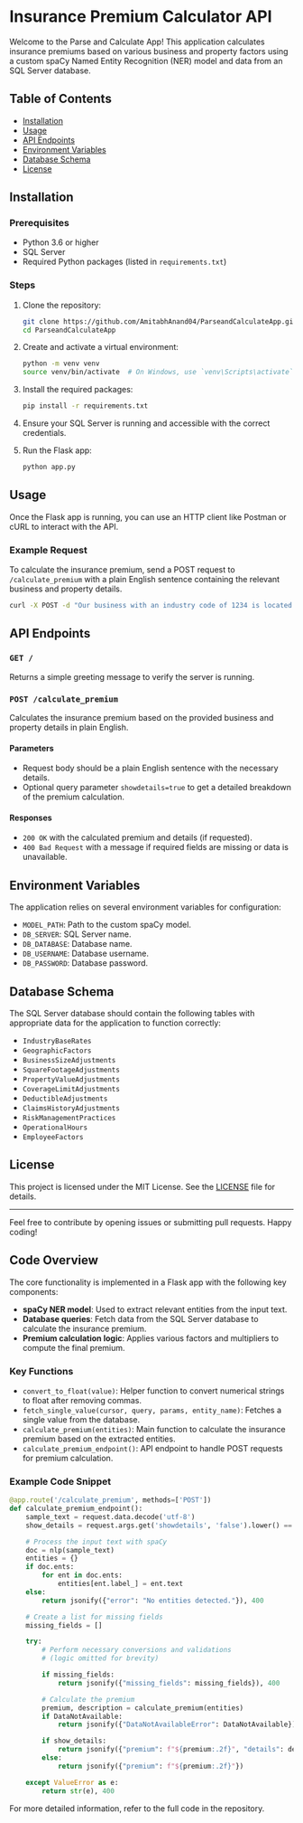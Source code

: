 # Insurance Premium Calculator API

Welcome to the Parse and Calculate App! This application calculates insurance premiums based on various business and property factors using a custom spaCy Named Entity Recognition (NER) model and data from an SQL Server database.

## Table of Contents

- [Installation](#installation)
- [Usage](#usage)
- [API Endpoints](#api-endpoints)
- [Environment Variables](#environment-variables)
- [Database Schema](#database-schema)
- [License](#license)

## Installation

### Prerequisites

- Python 3.6 or higher
- SQL Server
- Required Python packages (listed in `requirements.txt`)

### Steps

1. Clone the repository:

    ```sh
    git clone https://github.com/AmitabhAnand04/ParseandCalculateApp.git
    cd ParseandCalculateApp
    ```

2. Create and activate a virtual environment:

    ```sh
    python -m venv venv
    source venv/bin/activate  # On Windows, use `venv\Scripts\activate`
    ```

3. Install the required packages:

    ```sh
    pip install -r requirements.txt
    ```

4. Ensure your SQL Server is running and accessible with the correct credentials.

5. Run the Flask app:

    ```sh
    python app.py
    ```

## Usage

Once the Flask app is running, you can use an HTTP client like Postman or cURL to interact with the API.

### Example Request

To calculate the insurance premium, send a POST request to `/calculate_premium` with a plain English sentence containing the relevant business and property details.

```sh
curl -X POST -d "Our business with an industry code of 1234 is located in ZIP code 90210, has an annual revenue of $500,000, covers 2,000 square feet, has a property value of $1,000,000, a deductible amount of $10,000, no claims history, no risk management, operates from 9 AM to 5 PM, and has an employee turnover rate of 5%." http://localhost:5000/calculate_premium?showdetails=true
```

## API Endpoints

### `GET /`

Returns a simple greeting message to verify the server is running.

### `POST /calculate_premium`

Calculates the insurance premium based on the provided business and property details in plain English.

#### Parameters

- Request body should be a plain English sentence with the necessary details.
- Optional query parameter `showdetails=true` to get a detailed breakdown of the premium calculation.

#### Responses

- `200 OK` with the calculated premium and details (if requested).
- `400 Bad Request` with a message if required fields are missing or data is unavailable.

## Environment Variables

The application relies on several environment variables for configuration:

- `MODEL_PATH`: Path to the custom spaCy model.
- `DB_SERVER`: SQL Server name.
- `DB_DATABASE`: Database name.
- `DB_USERNAME`: Database username.
- `DB_PASSWORD`: Database password.

## Database Schema

The SQL Server database should contain the following tables with appropriate data for the application to function correctly:

- `IndustryBaseRates`
- `GeographicFactors`
- `BusinessSizeAdjustments`
- `SquareFootageAdjustments`
- `PropertyValueAdjustments`
- `CoverageLimitAdjustments`
- `DeductibleAdjustments`
- `ClaimsHistoryAdjustments`
- `RiskManagementPractices`
- `OperationalHours`
- `EmployeeFactors`

## License

This project is licensed under the MIT License. See the [LICENSE](LICENSE) file for details.

---

Feel free to contribute by opening issues or submitting pull requests. Happy coding!

## Code Overview

The core functionality is implemented in a Flask app with the following key components:

- **spaCy NER model**: Used to extract relevant entities from the input text.
- **Database queries**: Fetch data from the SQL Server database to calculate the insurance premium.
- **Premium calculation logic**: Applies various factors and multipliers to compute the final premium.

### Key Functions

- `convert_to_float(value)`: Helper function to convert numerical strings to float after removing commas.
- `fetch_single_value(cursor, query, params, entity_name)`: Fetches a single value from the database.
- `calculate_premium(entities)`: Main function to calculate the insurance premium based on the extracted entities.
- `calculate_premium_endpoint()`: API endpoint to handle POST requests for premium calculation.

### Example Code Snippet

```python
@app.route('/calculate_premium', methods=['POST'])
def calculate_premium_endpoint():
    sample_text = request.data.decode('utf-8')
    show_details = request.args.get('showdetails', 'false').lower() == 'true'

    # Process the input text with spaCy
    doc = nlp(sample_text)
    entities = {}
    if doc.ents:
        for ent in doc.ents:
            entities[ent.label_] = ent.text
    else:
        return jsonify({"error": "No entities detected."}), 400

    # Create a list for missing fields
    missing_fields = []

    try:
        # Perform necessary conversions and validations
        # (logic omitted for brevity)

        if missing_fields:
            return jsonify({"missing_fields": missing_fields}), 400

        # Calculate the premium
        premium, description = calculate_premium(entities)
        if DataNotAvailable:
            return jsonify({"DataNotAvailableError": DataNotAvailable}), 400

        if show_details:
            return jsonify({"premium": f"${premium:.2f}", "details": description})
        else:
            return jsonify({"premium": f"${premium:.2f}"})

    except ValueError as e:
        return str(e), 400
```

For more detailed information, refer to the full code in the repository.
